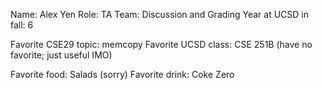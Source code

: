 Name: Alex Yen
Role: TA
Team: Discussion and Grading
Year at UCSD in fall: 6

Favorite CSE29 topic: memcopy
Favorite UCSD class: CSE 251B (have no favorite; just useful IMO)

Favorite food: Salads (sorry)
Favorite drink: Coke Zero

